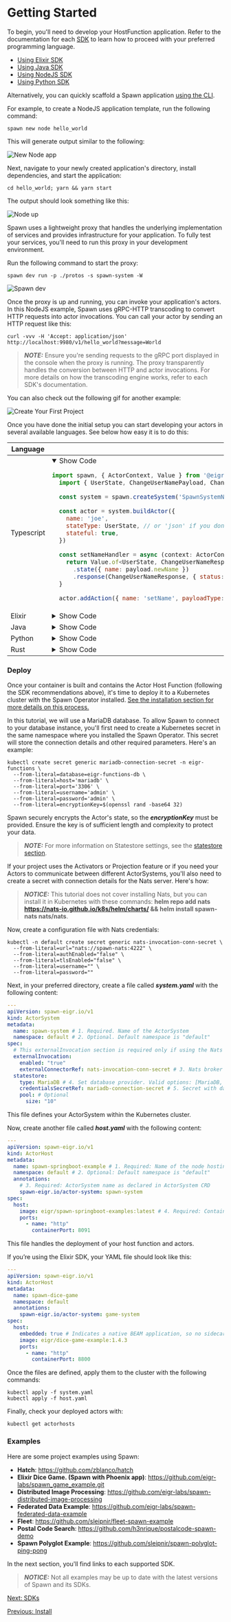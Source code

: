 # Getting Started

To begin, you'll need to develop your HostFunction application. Refer to the documentation for each [SDK](sdks.md) to learn how to proceed with your preferred programming language.

- [Using Elixir SDK](./spawn_sdk/spawn_sdk#installation)
- [Using Java SDK](https://github.com/eigr/spawn-java-std-sdk#getting-started)
- [Using NodeJS SDK](https://github.com/eigr/spawn-node-sdk#installation)
- [Using Python SDK](https://github.com/eigr/spawn-python-sdk#getting-started)

Alternatively, you can quickly scaffold a Spawn application [using the CLI](install.md).

For example, to create a NodeJS application template, run the following command:

```shell
spawn new node hello_world
```

This will generate output similar to the following:

![New Node app](images/new-app-spawn.png)

Next, navigate to your newly created application's directory, install dependencies, and start the application:

```shell
cd hello_world; yarn && yarn start
```

The output should look something like this:

![Node up](images/spawn-node-up.png)

Spawn uses a lightweight proxy that handles the underlying implementation of services and provides infrastructure for your application. To fully test your services, you'll need to run this proxy in your development environment.

Run the following command to start the proxy:

```shell
spawn dev run -p ./protos -s spawn-system -W
```

![Spawn dev](images/spawn-dev-run.png)

Once the proxy is up and running, you can invoke your application's actors. In this NodeJS example, Spawn uses gRPC-HTTP transcoding to convert HTTP requests into actor invocations. You can call your actor by sending an HTTP request like this:

```shell
curl -vvv -H 'Accept: application/json' http://localhost:9980/v1/hello_world?message=World
```

> **_NOTE:_** Ensure you're sending requests to the gRPC port displayed in the console when the proxy is running. The proxy transparently handles the conversion between HTTP and actor invocations. For more details on how the transcoding engine works, refer to each SDK's documentation.

You can also check out the following gif for another example:

![Create Your First Project](gifs/new-project.gif)

Once you have done the initial setup you can start developing your actors in several available languages. See below how easy it is to do this:

<table class="styled-table">
  <thead>
    <tr>
      <th>Language</th>
      <th>Example</th>
    </tr>
  </thead>
  <tbody>
<tr>
  <td>Typescript</td>
  <td>
  <details open>
    <summary>Show Code</summary>

```js
import spawn, { ActorContext, Value } from '@eigr/spawn-sdk'
  import { UserState, ChangeUserNamePayload, ChangeUserNameStatus } from 'src/protos/examples/user_example'

  const system = spawn.createSystem('SpawnSystemName')

  const actor = system.buildActor({
    name: 'joe',
    stateType: UserState, // or 'json' if you don't want to use protobufs
    stateful: true,
  })

  const setNameHandler = async (context: ActorContext<UserState>, payload: ChangeUserNamePayload) => {
    return Value.of<UserState, ChangeUserNameResponse>()
      .state({ name: payload.newName })
      .response(ChangeUserNameResponse, { status: ChangeUserNameStatus.OK })
  }

  actor.addAction({ name: 'setName', payloadType: ChangeUserNamePayload }, setNameHandler)
```
  </details>
  </td>
</tr>
    <tr>
      <td>Elixir</td>
      <td>
      <details>
        <summary>Show Code</summary>

```elixir
defmodule SpawnSdkExample.Actors.MyActor do
  use SpawnSdk.Actor,
    name: "joe",
    kind: :named,
    stateful: true, 
    state_type: Io.Eigr.Spawn.Example.MyState, # or :json if you don't care about protobuf types
  
  require Logger
  
  alias Io.Eigr.Spawn.Example.{MyState, MyBusinessMessage}

  action "Sum", fn %Context{state: state} = ctx, %MyBusinessMessage{value: value} = data ->
    Logger.info("Received Request: #{inspect(data)}. Context: #{inspect(ctx)}")
    new_value = if is_nil(state), do: value, else: (state.value || 0) + value

    Value.of(%MyBusinessMessage{value: new_value}, %MyState{value: new_value})
  end
end
```
  </details>
  </td>
</tr>
<tr>
  <td>Java</td>
  <td>
  <details>
    <summary>Show Code</summary>

```java
package io.eigr.spawn.java.demo;

import io.eigr.spawn.api.actors.ActorContext;
import io.eigr.spawn.api.actors.StatefulActor;
import io.eigr.spawn.api.actors.Value;
import io.eigr.spawn.api.actors.behaviors.ActorBehavior;
import io.eigr.spawn.api.actors.behaviors.BehaviorCtx;
import io.eigr.spawn.api.actors.behaviors.NamedActorBehavior;
import io.eigr.spawn.api.actors.ActionBindings;
import domain.Reply;
import domain.Request;
import domain.State;

import static io.eigr.spawn.api.actors.behaviors.ActorBehavior.*;

public final class JoeActor implements StatefulActor<State> {

    @Override
    public ActorBehavior configure(BehaviorCtx context) {
        return new NamedActorBehavior(
                name("JoeActor"),
                channel("test.channel"),
                action("SetLanguage", ActionBindings.of(Request.class, this::setLanguage))
        );
    }

    private Value setLanguage(ActorContext<State> context, Request msg) {
        if (context.getState().isPresent()) {
            //Do something with previous state
        }

        return Value.at()
                .response(Reply.newBuilder()
                        .setResponse(String.format("Hi %s. Hello From Java", msg.getLanguage()))
                        .build())
                .state(updateState(msg.getLanguage()))
                .reply();
    }

    private State updateState(String language) {
        return State.newBuilder()
                .addLanguages(language)
                .build();
    }
}
```
  </details>
  </td>
</tr>
<tr>
  <td>Python</td>
  <td>
  <details>
    <summary>Show Code</summary>

```python
from domain.domain_pb2 import JoeState, Request
from spawn.eigr.functions.actors.api.actor import Actor
from spawn.eigr.functions.actors.api.settings import ActorSettings
from spawn.eigr.functions.actors.api.context import Context
from spawn.eigr.functions.actors.api.value import Value

actor = Actor(settings=ActorSettings(
    name="joe", stateful=True, channel="test"))


@actor.action("setLanguage")
def set_language(request: Request, ctx: Context) -> Value:
    new_state = None

    if not ctx.state:
        new_state = JoeState()
        new_state.languages.append("python")
    else:
        new_state = ctx.state

    return Value().state(new_state).noreply()
```
  </details>
  </td>
</tr>
<tr>
  <td>Rust</td>
  <td>
  <details>
    <summary>Show Code</summary>

```rust
use spawn_examples::domain::domain::{Reply, Request, State};
use spawn_rs::{value::Value, Context, Message};

use log::info;

pub fn set_language(msg: Message, ctx: Context) -> Value {
    info!("Actor msg: {:?}", msg);
    return match msg.body::<Request>() {
        Ok(request) => {
            let lang = request.language;
            info!("Setlanguage To: {:?}", lang);
            let mut reply = Reply::default();
            reply.response = lang;

            match &ctx.state::<State>() {
                Some(state) => Value::new()
                    .state::<State>(&state.as_ref().unwrap(), "domain.State".to_string())
                    .response(&reply, "domain.Reply".to_string())
                    .to_owned(),
                _ => Value::new()
                    .state::<State>(&State::default(), "domain.State".to_string())
                    .response(&reply, "domain.Reply".to_string())
                    .to_owned(),
            }
        }
        Err(_e) => Value::new()
            .state::<State>(&State::default(), "domain.State".to_string())
            .to_owned(),
    };
}
```
  </details>
  </td>
</tr>
</tbody> </table>

### Deploy

Once your container is built and contains the Actor Host Function (following the SDK recommendations above), it's time to deploy it to a Kubernetes cluster with the Spawn Operator installed. [See the installation section for more details on this process.](install.md)

In this tutorial, we will use a MariaDB database. To allow Spawn to connect to your database instance, you'll first need to create a Kubernetes secret in the same namespace where you installed the Spawn Operator. This secret will store the connection details and other required parameters. Here's an example:

```shell
kubectl create secret generic mariadb-connection-secret -n eigr-functions \
  --from-literal=database=eigr-functions-db \
  --from-literal=host='mariadb' \
  --from-literal=port='3306' \
  --from-literal=username='admin' \
  --from-literal=password='admin' \
  --from-literal=encryptionKey=$(openssl rand -base64 32)
```

Spawn securely encrypts the Actor's state, so the **_encryptionKey_** must be provided. Ensure the key is of sufficient length and complexity to protect your data.

> **_NOTE:_** For more information on Statestore settings, see the [statestore section](statestores.md).

If your project uses the Activators or Projection feature or if you need your Actors to communicate between different ActorSystems, you'll also need to create a secret with connection details for the Nats server. Here's how:

> **_NOTICE:_** This tutorial does not cover installing Nats, but you can install it in Kubernetes with these commands: **helm repo add nats https://nats-io.github.io/k8s/helm/charts/ && helm install spawn-nats nats/nats**.

Now, create a configuration file with Nats credentials:

```
kubectl -n default create secret generic nats-invocation-conn-secret \
  --from-literal=url="nats://spawn-nats:4222" \
  --from-literal=authEnabled="false" \
  --from-literal=tlsEnabled="false" \
  --from-literal=username="" \
  --from-literal=password=""
```
Next, in your preferred directory, create a file called **_system.yaml_** with the following content:

```yaml
---
apiVersion: spawn-eigr.io/v1
kind: ActorSystem
metadata:
  name: spawn-system # 1. Required. Name of the ActorSystem
  namespace: default # 2. Optional. Default namespace is "default"
spec:
  # This externalInvocation section is required only if using the Nats broker in your project.
  externalInvocation:
    enabled: "true"
    externalConnectorRef: nats-invocation-conn-secret # 3. Nats broker credentials
  statestore:
    type: MariaDB # 4. Set database provider. Valid options: [MariaDB, Postgres, Native]
    credentialsSecretRef: mariadb-connection-secret # 5. Secret with database connection details created earlier
    pool: # Optional
      size: "10"
```

This file defines your ActorSystem within the Kubernetes cluster.

Now, create another file called **_host.yaml_** with the following content:

```yaml
---
apiVersion: spawn-eigr.io/v1
kind: ActorHost
metadata:
  name: spawn-springboot-example # 1. Required: Name of the node hosting Actor Functions
  namespace: default # 2. Optional: Default namespace is "default"
  annotations:
    # 3. Required: ActorSystem name as declared in ActorSystem CRD
    spawn-eigr.io/actor-system: spawn-system
spec:
  host:
    image: eigr/spawn-springboot-examples:latest # 4. Required: Container image
    ports:
      - name: "http"
        containerPort: 8091
```

This file handles the deployment of your host function and actors.

If you’re using the Elixir SDK, your YAML file should look like this:

```yaml
---
apiVersion: spawn-eigr.io/v1
kind: ActorHost
metadata:
  name: spawn-dice-game
  namespace: default
  annotations:
    spawn-eigr.io/actor-system: game-system
spec:
  host:
    embedded: true # Indicates a native BEAM application, so no sidecar proxy is needed
    image: eigr/dice-game-example:1.4.3
    ports:
      - name: "http"
        containerPort: 8800
```

Once the files are defined, apply them to the cluster with the following commands:

```shell
kubectl apply -f system.yaml
kubectl apply -f host.yaml
```

Finally, check your deployed actors with:

```shell
kubectl get actorhosts
```

### Examples

Here are some project examples using Spawn:

- **Hatch**: https://github.com/zblanco/hatch
- **Elixir Dice Game. (Spawn with Phoenix app)**: https://github.com/eigr-labs/spawn_game_example.git
- **Distributed Image Processing**: https://github.com/eigr-labs/spawn-distributed-image-processing
- **Federated Data Example**: https://github.com/eigr-labs/spawn-federated-data-example
- **Fleet**: https://github.com/sleipnir/fleet-spawn-example
- **Postal Code Search**: https://github.com/h3nrique/postalcode-spawn-demo
- **Spawn Polyglot Example**: https://github.com/sleipnir/spawn-polyglot-ping-pong

In the next section, you'll find links to each supported SDK.

> **_NOTICE:_** Not all examples may be up to date with the latest versions of Spawn and its SDKs.

[Next: SDKs](sdks.md)

[Previous: Install](install.md)

